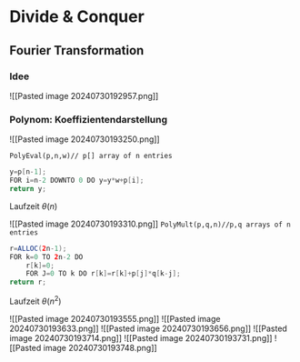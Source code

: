 

# Divide & Conquer

## Fourier Transformation

### Idee 
![[Pasted image 20240730192957.png]]


### Polynom: Koeffizientendarstellung
![[Pasted image 20240730193250.png]]

`PolyEval(p,n,w)// p[] array of n entries`
```java
y=p[n-1];
FOR i=n-2 DOWNTO 0 DO y=y*w+p[i];
return y;
```
Laufzeit $\theta(n)$

![[Pasted image 20240730193310.png]]
`PolyMult(p,q,n)//p,q arrays of n entries`
```java
r=ALLOC(2n-1);
FOR k=0 TO 2n-2 DO
	r[k]=0;
	FOR J=0 TO k DO r[k]=r[k]+p[j]*q[k-j];
return r;
```
Laufzeit $\theta(n^2)$

![[Pasted image 20240730193555.png]]
![[Pasted image 20240730193633.png]]
![[Pasted image 20240730193656.png]]
![[Pasted image 20240730193714.png]]
![[Pasted image 20240730193731.png]]
![[Pasted image 20240730193748.png]]